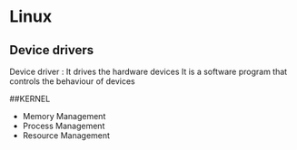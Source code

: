 # Linux
## Device drivers

Device driver : 
                It drives the hardware devices
                It is a software program that controls the behaviour of devices

##KERNEL
 - Memory Management
 - Process Management
 - Resource Management
